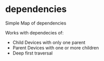 # dependencies
Simple Map of dependencies

Works with dependecies of:
- Child Devices with only one parent
- Parent Devices with one or more children
- Deep first traversal



